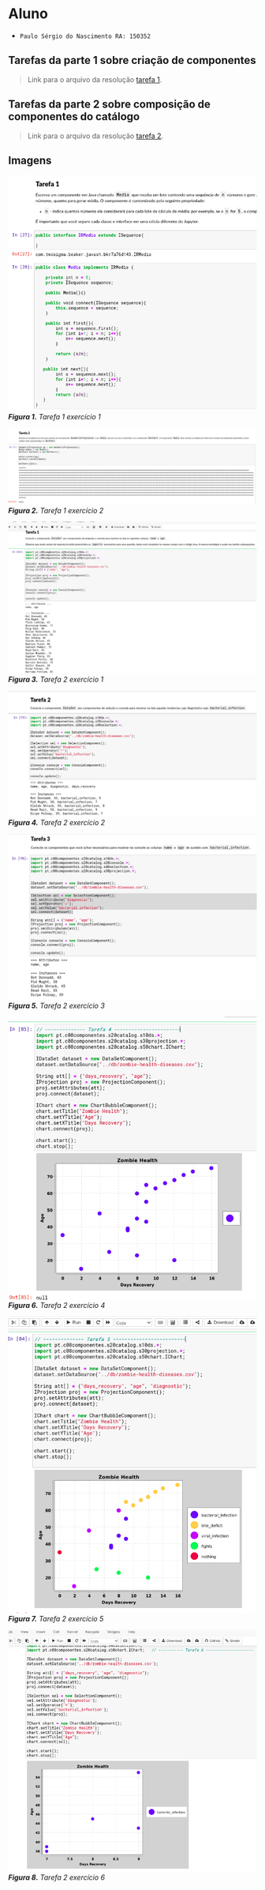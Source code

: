 # Aluno
* `Paulo Sérgio do Nascimento RA: 150352`

## Tarefas da parte 1 sobre criação de componentes
> Link para o arquivo da resolução [tarefa 1](https://github.com/paulobazooka/component2learn/blob/master/labs/2021/02-dataflow_mvc/solucoes/PauloSergioNascimento/notebook/tarefa1.ipynb).

## Tarefas da parte 2 sobre composição de componentes do catálogo
> Link para o arquivo da resolução [tarefa 2](https://github.com/paulobazooka/component2learn/blob/master/labs/2021/02-dataflow_mvc/solucoes/PauloSergioNascimento/notebook/tarefa2.ipynb).

## Imagens
![Tarefa 1 ex1](images/t1_ex1.png)
***Figura 1.** Tarefa 1 exercício 1*

![Tarefa 1 ex2](images/t1_ex2.png)
***Figura 2.** Tarefa 1 exercício 2*

![Tarefa 2 ex1](images/ex1.png)
***Figura 3.** Tarefa 2 exercício 1*

![Tarefa 2 ex2](images/ex2.png)
***Figura 4.** Tarefa 2 exercício 2*

![Tarefa 2 ex3](images/ex3.png)
***Figura 5.** Tarefa 2 exercício 3*

![Tarefa 2 ex4](images/ex4.png)
***Figura 6.** Tarefa 2 exercício 4*

![Tarefa 2 ex5](images/ex5.png)
***Figura 7.** Tarefa 2 exercício 5*

![Tarefa 2 ex6](images/ex6.png)
***Figura 8.** Tarefa 2 exercício 6*